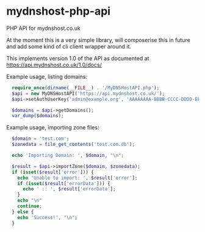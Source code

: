 # mydnshost-php-api
PHP API for mydnshost.co.uk

At the moment this is a very simple library, will composerise this in future and add some kind of cli client wrapper around it.

This implements version 1.0 of the API as documented at https://api.mydnshost.co.uk/1.0/docs/

Example usage, listing domains:

```php
  require_once(dirname(__FILE__) . '/MyDNSHostAPI.php');
  $api = new MyDNSHostAPI('https://api.mydnshost.co.uk/');
  $api->setAuthUserKey('admin@example.org', 'AAAAAAAA-BBBB-CCCC-DDDD-EEEEEEEEEEEE');

  $domains = $api->getDomains();
  var_dump($domains);
```

Example usage, importing zone files:
```php
  $domain = 'test.com';
  $zonedata = file_get_contents('test.com.db');

  echo 'Importing Domain: ', $domain, "\n";

  $result = $api->importZone($domain, $zonedata);
  if (isset($result['error'])) {
    echo 'Unable to import: ', $result['error'];
    if (isset($result['errorData'])) {
      echo ' :: ', $result['errorData'];
    }
    echo "\n"
    continue;
  } else {
    echo 'Success!', "\n";
  }
```
